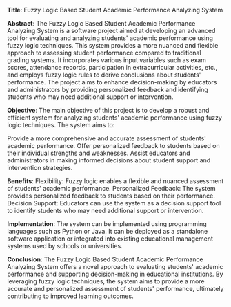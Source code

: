 **Title**: Fuzzy Logic Based Student Academic Performance Analyzing System

**Abstract**:
The Fuzzy Logic Based Student Academic Performance Analyzing System is a software project aimed at developing an advanced tool for evaluating and analyzing students' academic performance using fuzzy logic techniques. This system provides a more nuanced and flexible approach to assessing student performance compared to traditional grading systems. It incorporates various input variables such as exam scores, attendance records, participation in extracurricular activities, etc., and employs fuzzy logic rules to derive conclusions about students' performance. The project aims to enhance decision-making by educators and administrators by providing personalized feedback and identifying students who may need additional support or intervention.

**Objective**:
The main objective of this project is to develop a robust and efficient system for analyzing students' academic performance using fuzzy logic techniques. The system aims to:

Provide a more comprehensive and accurate assessment of students' academic performance.
Offer personalized feedback to students based on their individual strengths and weaknesses.
Assist educators and administrators in making informed decisions about student support and intervention strategies.

**Benefits**:
Flexibility: Fuzzy logic enables a flexible and nuanced assessment of students' academic performance.
Personalized Feedback: The system provides personalized feedback to students based on their performance.
Decision Support: Educators can use the system as a decision support tool to identify students who may need additional support or intervention.

**Implementation**:
The system can be implemented using programming languages such as Python or Java. It can be deployed as a standalone software application or integrated into existing educational management systems used by schools or universities.

**Conclusion**:
The Fuzzy Logic Based Student Academic Performance Analyzing System offers a novel approach to evaluating students' academic performance and supporting decision-making in educational institutions. By leveraging fuzzy logic techniques, the system aims to provide a more accurate and personalized assessment of students' performance, ultimately contributing to improved learning outcomes.
